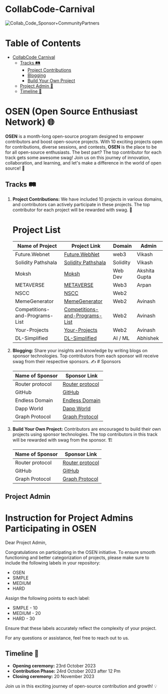 # CollabCode-Carnival


![Collab_Code_Sponsor+CommunityPartners](https://github.com/OSE-NETWORK/CollabCode-Carnival/assets/85225156/57824f18-7231-4b9f-b298-da455aeb758c)


# Table of Contents

- [CollabCode Carnival](#osen-open-source-enthusiast-network-)
  - [Tracks 🛤️](#tracks-️)
    - [Project Contributions](#project-contributions)
    - [Blogging](#blogging)
    - [Build Your Own Project](#build-your-own-project)
  - [Project Admin 📆](#Project-Admin)
  - [Timeline 📆](#timeline-️)


# OSEN (Open Source Enthusiast Network) 🌐

**OSEN** is a month-long open-source program designed to empower contributors and boost open-source projects. With 10 exciting projects open for contributions, diverse sessions, and contests, **OSEN** is the place to be for all open-source enthusiasts. The best part? The top contributor for each track gets some awesome swag! Join us on this journey of innovation, collaboration, and learning, and let's make a difference in the world of open source! 🚀

## Tracks 🛤️

1. **Project Contributions:** We have included 10 projects in various domains, and contributors can actively participate in these projects. The top contributor for each project will be rewarded with swag. 🌟
   
   # Project List  
      | Name of Project | Project Link                                            | Domain | Admin        |
      |-----------------|---------------------------------------------------------|--------|--------------|
      | Future.Webnet   | [Future.WebNet](https://github.com/Vikash-8090-Yadav/Future.WebNet) | web3   | Vikash|
      | Solidity Pathshala|[Solidity Pathshala](https://github.com/Vikash-8090-Yadav/Solidity-Pathshala)| Solidity| Vikash |
      | Moksh |[Moksh](https://github.com/akshitagupta15june/Moksh)|  Web Dev |Akshita Gupta|
      | METAVERSE |[METAVERSE](https://github.com/apu52/METAVERSE)|  Web3 |Arpan|
      | NSCC |[NSCC](https://github.com/NSCC-BPIT/NSCC-BPIT-Website)| Web2 ||
      | MemeGenerator |[MemeGenerator](https://github.com/avinash201199/MemeGenerator)|  Web2 |Avinash|
      | Competitions-and-Programs-List |[Competitions-and-Programs-List](https://github.com/avinash201199/Competitions-and-Programs-List) | Web2 |Avinash|
      | Your-Projects |[Your-Projects](https://github.com/avinash201199/Your-Projects)| Web2 |Avinash|
      | DL-Simplified |[DL-Simplified](https://github.com/abhisheks008/DL-Simplified)| AI / ML |Abhishek|
      
     
   
   



3. **Blogging:** Share your insights and knowledge by writing blogs on sponsor technologies. Top contributors from each sponsor will receive swag from their respective sponsors. ✍️
        # Sponsors

      | Name of Sponsor | Sponsor Link                                   | 
      |-----------------|-----------------------------------------------|
      | Router protocol | [Router protocol](https://devnet-docs.routerprotocol.com/) | 
      | GitHub          | [GitHub](https://github.com)                  | 
      | Endless Domain  | [Endless Domain](https://endlessdomains.io/)  | 
      | Dapp World      | [Dapp World](https://dapp-world.com/)             |
      | Graph Protocol      | [Graph Protocol](https://thegraph.com/)             | 

     

5. **Build Your Own Project:** Contributors are encouraged to build their own projects using sponsor technologies. The top contributors in this track will be rewarded with swag from the sponsor. 🏗️


   | Name of Sponsor | Sponsor Link                                   | 
      |-----------------|-----------------------------------------------|
      | Router protocol | [Router protocol](https://devnet-docs.routerprotocol.com/) | 
      | GitHub          | [GitHub](https://github.com)                  | 
      | Graph Protocol      | [Graph Protocol](https://thegraph.com/)             |



##  Project Admin
# Instruction for Project Admins Participating in OSEN

Dear Project Admin,

Congratulations on participating in the OSEN initiative. To ensure smooth functioning and better categorization of projects, please make sure to include the following labels in your repository:

- OSEN
- SIMPLE
- MEDIUM
- HARD

Assign the following points to each label:

- SIMPLE - 10
- MEDIUM - 20
- HARD - 30

Ensure that these labels accurately reflect the complexity of your project.

For any questions or assistance, feel free to reach out to us.



## Timeline 📆

- **Opening ceremony:** 23rd October 2023
- **Contribution Phase:** 24rd October 2023 after 12 Pm
- **Closing ceremony:** 20 November 2023

Join us in this exciting journey of open-source contribution and growth! 💡
